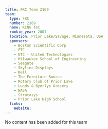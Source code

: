 ```yaml
---
title: FRC Team 2169
team:
  type: FRC
  number: 2169
  name: KING TeC
  rookie_year: 2007
  location: Prior Lake/Savage, Minnesota, USA
  sponsors:
    - Boston Scientific Corp
    - PTC
    - UTC - United Technologies
    - Milwaukee School of Engineering
    - Seagate
    - Skyline Displays
    - Dell
    - The Furniture Source
    - Rotary Club of Prior Lake
    - Lunds & Byerlys Grocery
    - NASA
    - Stratasys
    - Prior Lake High School
  links:
    Website: 
---
```

No content has been added for this team